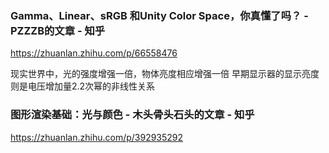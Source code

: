 ### Gamma、Linear、sRGB 和Unity Color Space，你真懂了吗？ - PZZZB的文章 - 知乎
https://zhuanlan.zhihu.com/p/66558476

现实世界中，光的强度增强一倍，物体亮度相应增强一倍
早期显示器的显示亮度则是电压增加量2.2次幂的非线性关系




### 图形渲染基础：光与颜色 - 木头骨头石头的文章 - 知乎
https://zhuanlan.zhihu.com/p/392935292